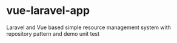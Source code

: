 # vue-laravel-app
Laravel and Vue based simple resource management system with repository pattern and demo unit test

